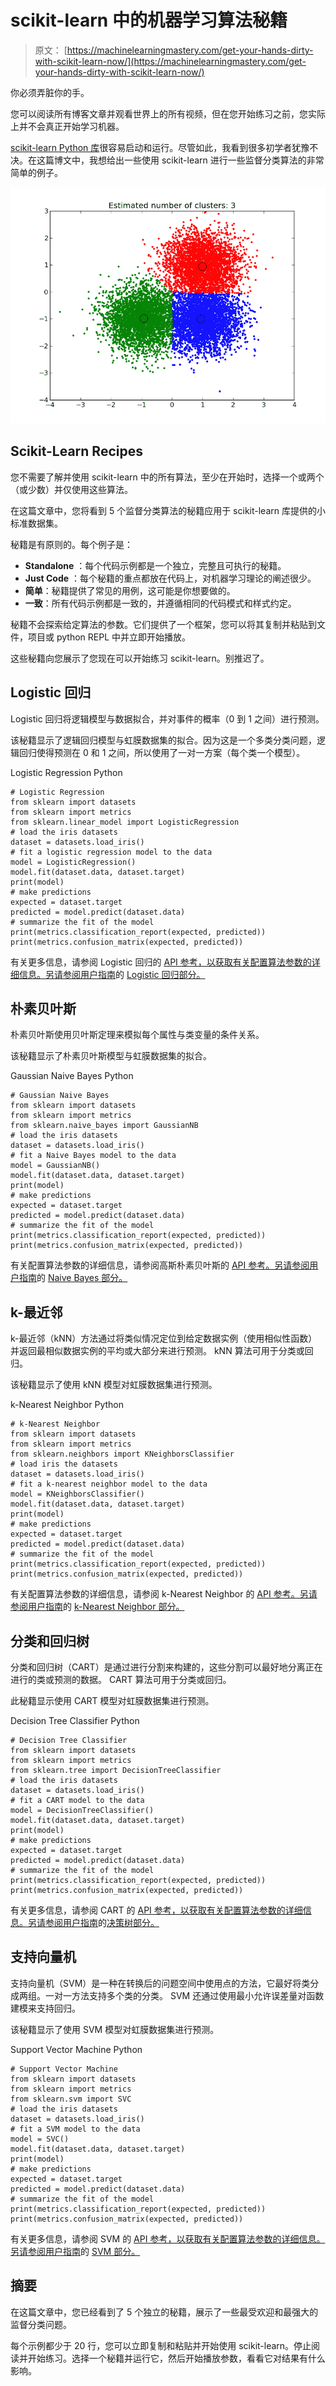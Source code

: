 # scikit-learn 中的机器学习算法秘籍

> 原文： [https://machinelearningmastery.com/get-your-hands-dirty-with-scikit-learn-now/](https://machinelearningmastery.com/get-your-hands-dirty-with-scikit-learn-now/)

你必须弄脏你的手。

您可以阅读所有博客文章并观看世界上的所有视频，但在您开始练习之前，您实际上并不会真正开始学习机器。

[scikit-learn Python 库](http://machinelearningmastery.com/a-gentle-introduction-to-scikit-learn-a-python-machine-learning-library/ "A Gentle Introduction to Scikit-Learn: A Python Machine Learning Library")很容易启动和运行。尽管如此，我看到很多初学者犹豫不决。在这篇博文中，我想给出一些使用 scikit-learn 进行一些监督分类算法的非常简单的例子。

[![mean-shift clustering algorithm](img/d4cccaa0dbd532c10d1f94d11b71eace.jpg)](https://3qeqpr26caki16dnhd19sv6by6v-wpengine.netdna-ssl.com/wp-content/uploads/2014/04/plot_mean_shift_1.png)

## Scikit-Learn Recipes

您不需要了解并使用 scikit-learn 中的所有算法，至少在开始时，选择一个或两个（或少数）并仅使用这些算法。

在这篇文章中，您将看到 5 个监督分类算法的秘籍应用于 scikit-learn 库提供的小标准数据集。

秘籍是有原则的。每个例子是：

*   **Standalone** ：每个代码示例都是一个独立，完整且可执行的秘籍。
*   **Just Code** ：每个秘籍的重点都放在代码上，对机器学习理论的阐述很少。
*   **简单**：秘籍提供了常见的用例，这可能是你想要做的。
*   **一致**：所有代码示例都是一致的，并遵循相同的代码模式和样式约定。

秘籍不会探索给定算法的参数。它们提供了一个框架，您可以将其复制并粘贴到文件，项目或 python REPL 中并立即开始播放。

这些秘籍向您展示了您现在可以开始练习 scikit-learn。别推迟了。

## Logistic 回归

Logistic 回归将逻辑模型与数据拟合，并对事件的概率（0 到 1 之间）进行预测。

该秘籍显示了逻辑回归模型与虹膜数据集的拟合。因为这是一个多类分类问题，逻辑回归使得预测在 0 和 1 之间，所以使用了一对一方案（每个类一个模型）。

Logistic Regression Python

```
# Logistic Regression
from sklearn import datasets
from sklearn import metrics
from sklearn.linear_model import LogisticRegression
# load the iris datasets
dataset = datasets.load_iris()
# fit a logistic regression model to the data
model = LogisticRegression()
model.fit(dataset.data, dataset.target)
print(model)
# make predictions
expected = dataset.target
predicted = model.predict(dataset.data)
# summarize the fit of the model
print(metrics.classification_report(expected, predicted))
print(metrics.confusion_matrix(expected, predicted))
```

有关更多信息，请参阅 Logistic 回归的 [API 参考，以获取有关配置算法参数的详细信息。另请参阅用户指南](http://scikit-learn.org/stable/modules/generated/sklearn.linear_model.LogisticRegression.html#sklearn.linear_model.LogisticRegression)的 [Logistic 回归部分。](http://scikit-learn.org/stable/modules/linear_model.html#logistic-regression)

## 朴素贝叶斯

朴素贝叶斯使用贝叶斯定理来模拟每个属性与类变量的条件关系。

该秘籍显示了朴素贝叶斯模型与虹膜数据集的拟合。

Gaussian Naive Bayes Python

```
# Gaussian Naive Bayes
from sklearn import datasets
from sklearn import metrics
from sklearn.naive_bayes import GaussianNB
# load the iris datasets
dataset = datasets.load_iris()
# fit a Naive Bayes model to the data
model = GaussianNB()
model.fit(dataset.data, dataset.target)
print(model)
# make predictions
expected = dataset.target
predicted = model.predict(dataset.data)
# summarize the fit of the model
print(metrics.classification_report(expected, predicted))
print(metrics.confusion_matrix(expected, predicted))
```

有关配置算法参数的详细信息，请参阅高斯朴素贝叶斯的 [API 参考。另请参阅用户指南](http://scikit-learn.org/stable/modules/generated/sklearn.naive_bayes.GaussianNB.html#sklearn.naive_bayes.GaussianNB)的 [Naive Bayes 部分。](http://scikit-learn.org/stable/modules/naive_bayes.html#naive-bayes)

## k-最近邻

k-最近邻（kNN）方法通过将类似情况定位到给定数据实例（使用相似性函数）并返回最相似数据实例的平均或大部分来进行预测。 kNN 算法可用于分类或回归。

该秘籍显示了使用 kNN 模型对虹膜数据集进行预测。

k-Nearest Neighbor Python

```
# k-Nearest Neighbor
from sklearn import datasets
from sklearn import metrics
from sklearn.neighbors import KNeighborsClassifier
# load iris the datasets
dataset = datasets.load_iris()
# fit a k-nearest neighbor model to the data
model = KNeighborsClassifier()
model.fit(dataset.data, dataset.target)
print(model)
# make predictions
expected = dataset.target
predicted = model.predict(dataset.data)
# summarize the fit of the model
print(metrics.classification_report(expected, predicted))
print(metrics.confusion_matrix(expected, predicted))
```

有关配置算法参数的详细信息，请参阅 k-Nearest Neighbor 的 [API 参考。另请参阅用户指南](http://scikit-learn.org/stable/modules/generated/sklearn.neighbors.KNeighborsClassifier.html#sklearn.neighbors.KNeighborsClassifier)的 [k-Nearest Neighbor 部分。](http://scikit-learn.org/stable/modules/neighbors.html#neighbors)

## 分类和回归树

分类和回归树（CART）是通过进行分割来构建的，这些分割可以最好地分离正在进行的类或预测的数据。 CART 算法可用于分类或回归。

此秘籍显示使用 CART 模型对虹膜数据集进行预测。

Decision Tree Classifier Python

```
# Decision Tree Classifier
from sklearn import datasets
from sklearn import metrics
from sklearn.tree import DecisionTreeClassifier
# load the iris datasets
dataset = datasets.load_iris()
# fit a CART model to the data
model = DecisionTreeClassifier()
model.fit(dataset.data, dataset.target)
print(model)
# make predictions
expected = dataset.target
predicted = model.predict(dataset.data)
# summarize the fit of the model
print(metrics.classification_report(expected, predicted))
print(metrics.confusion_matrix(expected, predicted))
```

有关更多信息，请参阅 CART 的 [API 参考，以获取有关配置算法参数的详细信息。另请参阅用户指南](http://scikit-learn.org/stable/modules/generated/sklearn.tree.DecisionTreeClassifier.html#sklearn.tree.DecisionTreeClassifier)的[决策树部分。](http://scikit-learn.org/stable/modules/tree.html#tree)

## 支持向量机

支持向量机（SVM）是一种在转换后的问题空间中使用点的方法，它最好将类分成两组。一对一方法支持多个类的分类。 SVM 还通过使用最小允许误差量对函数建模来支持回归。

该秘籍显示了使用 SVM 模型对虹膜数据集进行预测。

Support Vector Machine Python

```
# Support Vector Machine
from sklearn import datasets
from sklearn import metrics
from sklearn.svm import SVC
# load the iris datasets
dataset = datasets.load_iris()
# fit a SVM model to the data
model = SVC()
model.fit(dataset.data, dataset.target)
print(model)
# make predictions
expected = dataset.target
predicted = model.predict(dataset.data)
# summarize the fit of the model
print(metrics.classification_report(expected, predicted))
print(metrics.confusion_matrix(expected, predicted))
```

有关更多信息，请参阅 SVM 的 [API 参考，以获取有关配置算法参数的详细信息。另请参阅用户指南](http://scikit-learn.org/stable/modules/generated/sklearn.svm.SVC.html#sklearn.svm.SVC)的 [SVM 部分。](http://scikit-learn.org/stable/modules/svm.html#svm)

## 摘要

在这篇文章中，您已经看到了 5 个独立的秘籍，展示了一些最受欢迎和最强大的监督分类问题。

每个示例都少于 20 行，您可以立即复制和粘贴并开始使用 scikit-learn。停止阅读并开始练习。选择一个秘籍并运行它，然后开始播放参数，看看它对结果有什么影响。